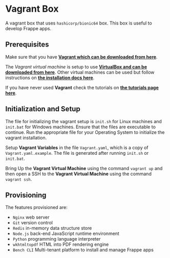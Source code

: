 # Vagrant Box
A vagrant box that uses `hashicorp/bionic64` box.
This box is useful to develop Frappe apps.

## Prerequisites
Make sure that you have
**[Vagrant which can be downloaded from here](https://www.vagrantup.com/)**.

The *Vagrant virtual machine* is setup to use
**[VirtualBox and can be downloaded from here](https://www.virtualbox.org/wiki/Downloads)**.
Other virtual machines can be used but follow instructions on
**[the installation docs here](https://www.vagrantup.com/docs/installation)**.

If you have never used **Vagrant** check the tutorials on
**[the tutorials page here](https://learn.hashicorp.com/vagrant)**.

## Initialization and Setup
The file for initializing the vagrant setup is `init.sh` for Linux machines and `init.bat` for Windows machines.
Ensure that the files are executable to continue.
Run the appropriate file for your Operating System to initialize the vagrant installation.

Setup **Vagrant Variables** in the file `Vagrant.yaml`,
which is a copy of `Vagrant.yaml.example`.
The file is generated after running `init.sh` or `init.bat`.

Bring Up the **Vagrant Virtual Machine** using the command `vagrant up` and then
open a SSH to the **Vagrant Virtual Machine** using the command `vagrant ssh`.

## Provisioning
The features provisioned are:
- `Nginx` web server
- `Git` version control
- `Redis` in-memory data structure store
- `Node.js` back-end JavaScript runtime environment
- `Python` programming language interpreter
- `wkhtmltopdf` HTML into PDF rendering engine
- `Bench CLI` Multi-tenant platform to install and manage Frappe apps
